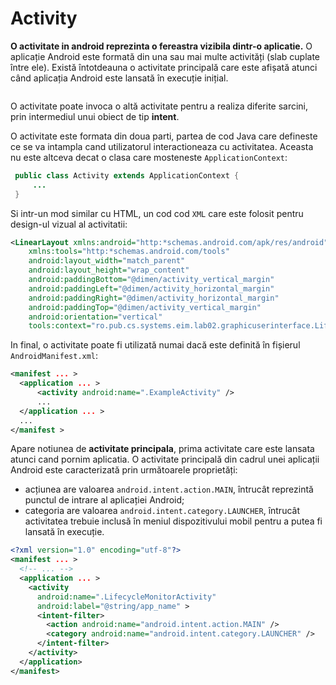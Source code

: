 # Activity

**O activitate in android reprezinta o fereastra vizibila dintr-o aplicatie.**
O aplicație Android este formată din una sau mai multe activități (slab
cuplate între ele). Există întotdeauna o activitate principală care este
afișată atunci când aplicația Android este lansată în execuție inițial.

<img src="https://miro.medium.com/v2/resize:fit:640/format:webp/1*yd1E59p-wPXEgTOnYsyE-A.png" alt=""/>

O activitate poate invoca o altă activitate pentru a realiza diferite
sarcini, prin intermediul unui obiect de tip **intent**.

O activitate este formata din doua parti, partea de cod Java care
defineste ce se va intampla cand utilizatorul interactioneaza cu activitatea.
Aceasta nu este altceva decat o clasa care mosteneste `ApplicationContext`:

```java
 public class Activity extends ApplicationContext {
     ...
 }
```

Si intr-un mod similar cu HTML, un cod cod `XML` care este folosit pentru design-ul vizual al activitatii:

``` xml
<LinearLayout xmlns:android="http:*schemas.android.com/apk/res/android"
    xmlns:tools="http:*schemas.android.com/tools"
    android:layout_width="match_parent"
    android:layout_height="wrap_content"
    android:paddingBottom="@dimen/activity_vertical_margin"
    android:paddingLeft="@dimen/activity_horizontal_margin"
    android:paddingRight="@dimen/activity_horizontal_margin"
    android:paddingTop="@dimen/activity_vertical_margin"
    android:orientation="vertical"
    tools:context="ro.pub.cs.systems.eim.lab02.graphicuserinterface.LifecycleMonitorActivity" >
```

In final, o activitate poate fi utilizată numai dacă este definită în fișierul
`AndroidManifest.xml`:

```xml
<manifest ... >
  <application ... >
      <activity android:name=".ExampleActivity" />
      ...
  </application ... >
  ...
</manifest >
```

Apare notiunea de **activitate principala**, prima activitate care este lansata atunci cand pornim aplicatia. 
O activitate principală din cadrul unei aplicații Android
este caracterizată prin următoarele proprietăți:

-   acțiunea are valoarea `android.intent.action.MAIN`, întrucât
    reprezintă punctul de intrare al aplicației Android;
-   categoria are valoarea `android.intent.category.LAUNCHER`, întrucât
    activitatea trebuie inclusă în meniul dispozitivului mobil pentru a
    putea fi lansată în execuție.


``` xml
<?xml version="1.0" encoding="utf-8"?>
<manifest ... >
  <!-- ... -->
  <application ... >
    <activity
      android:name=".LifecycleMonitorActivity"
      android:label="@string/app_name" >
      <intent-filter>
        <action android:name="android.intent.action.MAIN" />
        <category android:name="android.intent.category.LAUNCHER" />
      </intent-filter>
    </activity>
  </application>
</manifest>
```
